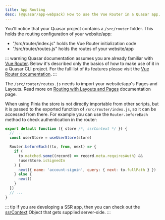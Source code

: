 ```yaml
---
title: App Routing
desc: (@quasar/app-webpack) How to use the Vue Router in a Quasar app.
---
```


You'll notice that your Quasar project contains a `/src/router` folder. This holds the routing configuration of your website/app:

- "/src/router/index.js" holds the Vue Router initialization code
- "/src/router/routes.js" holds the routes of your website/app

::: warning
Quasar documentation assumes you are already familiar with [Vue Router](https://github.com/vuejs/vue-router). Below it's described only the basics of how to make use of it in a Quasar CLI project. For the full list of its features please visit the [Vue Router documentation](https://router.vuejs.org/).
:::

The `/src/router/routes.js` needs to import your website/app's Pages and Layouts. Read more on [Routing with Layouts and Pages](/layout/routing-with-layouts-and-pages) documentation page.

When using Pinia the store is not directly importable from other scripts, but it is passed to the exported function of `/src/router/index.js`, so it can be accessed from there. For example you can use the `Router.beforeEach` method to check authentication in the router:

```js
export default function ({ store /*, ssrContext */ }) {
  // ...
  const userStore = useUserStore(store)

  Router.beforeEach((to, from, next) => {
    if (
      to.matched.some((record) => record.meta.requiresAuth) &&
      !userStore.isSignedIn
    ) {
      next({ name: 'account-signin', query: { next: to.fullPath } })
    } else {
      next()
    }
  })
  // ...
}
```

::: tip
If you are developing a SSR app, then you can check out the [ssrContext](/quasar-cli-webpack/developing-ssr/ssr-context) Object that gets supplied server-side.
:::
